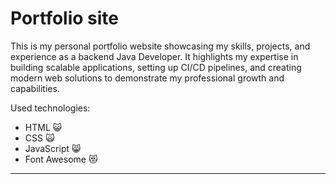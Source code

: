 Portfolio site
========================
This is my personal portfolio website showcasing my skills, projects, and experience as a backend Java Developer. It highlights my expertise in building scalable applications, setting up CI/CD pipelines, and creating modern web solutions to demonstrate my professional growth and capabilities.

Used technologies:
- HTML :smiley_cat:
- CSS :scream_cat:
- JavaScript :smile_cat:
- Font Awesome 😻
*****************
